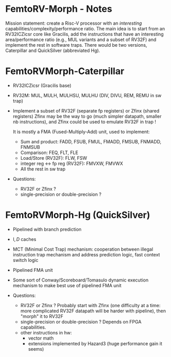 FemtoRV-Morph - Notes
=====================

Mission statement: create a Risc-V processor with an _interesting_
capabilities/complexity/performance ratio. The main idea is to start from
an RV32ICZicsr core like Gracilis, add the instructions that have an
interesting area/performance ratio (e.g., MUL variants and a subset of RV32F)
and implement the rest in software traps. There would be two versions,
Caterpillar and QuickSilver (abbreviated Hg).

FemtoRVMorph-Caterpillar
========================

- RV32ICZicsr (Gracilis base)

- RV32M: MUL, MULH, MULHSU, MULHU (DIV, DIVU, REM, REMU in sw trap)

- Implement a subset of RV32F (separate fp registers) or Zfinx (shared registers)
  Zfinx may be the way to go (much simpler datapath, smaller nb instructions),
  and Zfinx could be used to emulate RV32F in trap !

  It is mostly a FMA (Fused-Multiply-Add) unit, used to implement:
   - Sum and product: FADD, FSUB, FMUL, FMADD, FMSUB, FNMADD, FNMSUB
   - Comparison: FEQ, FLT, FLE
   - Load/Store (RV32F): FLW, FSW
   - integer reg <-> fp reg (RV32F): FMVXW, FMVWX
   - All the rest in sw trap

- Questions:
   - RV32F or Zfinx ?
   - single-precision or double-precision ?

FemtoRVMorph-Hg (QuickSilver)
=============================

- Pipelined with branch prediction
- I$, D$ caches
- MCT (Minimal Cost Trap) mechanism: cooperation between illegal instruction
  trap mechanism and address prediction logic, fast context switch logic
- Pipelined FMA unit
- Some sort of Conway/Scoreboard/Tomasulo dynamic execution mechanism to make
  best use of pipelined FMA unit

- Questions:
   - RV32F or Zfinx ? Probably start with Zfinx (one difficulty at a time:
     more complicated RV32F datapath will be harder with pipeline), then
     "morph" it to RV32F
   - single-precision or double-precision ? Depends on FPGA capabilities.
   - other instructions in hw:
      - vector math
      - extensions implemented by Hazard3 (huge performance gain it seems)

